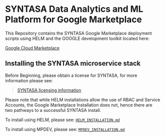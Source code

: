 # SYNTASA Data Analytics and ML Platform for Google Marketplace
This Repository contains the SYNTASA Google Marketplace deployment scripts using HELM and the GOOGLE development toolkit located here:

[Google Cloud Marketplace](https://github.com/GoogleCloudPlatform/marketplace-k8s-app-tools)



## Installing the SYNTASA microservice stack

Before Beginning, please obtain a license for SYNTASA, for more information please see:

> [SYNTASA licensing information](/docs/SYN_LICENSE_INFO.md)


Please note that while HELM installations allow the use of RBAC and Service Accounts, the Google Marketplace Installation does not, hence there are two pathways to a successful SYNTASA install.

To install using HELM, please see: [`HELM_INSTALLATION.md`](/docs/HELM_INSTALLATION.md)

To install using MPDEV, please see: [`MPDEV_INSTALLATION.md`](/docs/MPDEV_INSTALLATION.md)